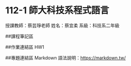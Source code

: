 # 112-1 師大科技系程式語言

授課教師：蔡芸琤老師
姓名：蔡宜柔
系級：科技系二年級

##課程筆記區

##作業連結區
HW1

##專題連結區
Markdown 語法說明：https://markdown.tw/
